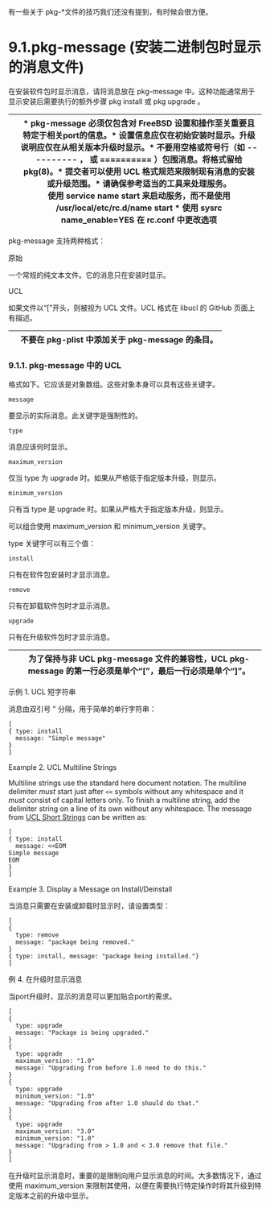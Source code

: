 有一些关于 pkg-*文件的技巧我们还没有提到，有时候会很方便。

# 9.1.pkg-message (安装二进制包时显示的消息文件)

在安装软件包时显示消息，请将消息放在 pkg-message 中。这种功能通常用于显示安装后需要执行的额外步骤 pkg install 或 pkg upgrade 。

|  | * pkg-message 必须仅包含对 FreeBSD 设置和操作至关重要且特定于相关port的信息。* 设置信息应仅在初始安装时显示。升级说明应仅在从相关版本升级时显示。* 不要用空格或符号行（如 ---------- ， <strong><strong></strong></strong> 或 ========== ）包围消息。将格式留给 pkg(8)。* 提交者可以使用 UCL 格式规范来限制现有消息的安装或升级范围。* 请确保参考适当的工具来处理服务。<br />使用 service name start 来启动服务，而不是使用 /usr/local/etc/rc.d/name start * 使用 sysrc name_enable=YES 在 rc.conf 中更改选项 |
| -- | ----------------------------------------------------------------------------------------------------------------------------------------------------------------------------------------------------------------------------------------------------------------------------------------------------------------------------------------------------------------------------------------------------------------------------------------------------------------------------------------------------------- |

pkg-message 支持两种格式：

 原始

一个常规的纯文本文件。它的消息只在安装时显示。

UCL

如果文件以“[”开头，则被视为 UCL 文件。UCL 格式在 libucl 的 GitHub 页面上有描述。

|  | 不要在 pkg-plist 中添加关于 pkg-message 的条目。 |
| -- | -------------------------------------------------- |

### 9.1.1. pkg-message 中的 UCL

格式如下。它应该是对象数组。这些对象本身可以具有这些关键字。

`message`

要显示的实际消息。此关键字是强制性的。

`type`

消息应该何时显示。

`maximum_version`

仅当 type 为 upgrade 时。如果从严格低于指定版本升级，则显示。

`minimum_version`

只有当 type 是 upgrade 时。如果从严格大于指定版本升级，则显示。

可以组合使用 maximum_version 和 minimum_version 关键字。

type 关键字可以有三个值：

`install`

只有在软件包安装时才显示消息。

`remove`

只有在卸载软件包时才显示消息。

`upgrade`

只有在升级软件包时才显示消息。

|  | 为了保持与非 UCL pkg-message 文件的兼容性，UCL pkg-message 的第一行必须是单个“[”，最后一行必须是单个“]”。 |
| -- | --------------------------------------------------------------------------------------------------------------- |

示例 1. UCL 短字符串

消息由双引号 " 分隔，用于简单的单行字符串：

```
[
{ type: install
  message: "Simple message"
}
]
```

Example 2. UCL Multiline Strings

Multiline strings use the standard here document notation. The multiline delimiter *must* start just after `<<` symbols without any whitespace and it *must* consist of capital letters only. To finish a multiline string, add the delimiter string on a line of its own without any whitespace. The message from [UCL Short Strings](https://docs.freebsd.org/en/books/porters-handbook/pkg-files/#porting-message-ucl-short-ex) can be written as:

```
[
{ type: install
  message: <<EOM
Simple message
EOM
}
]
```

Example 3. Display a Message on Install/Deinstall

当消息只需要在安装或卸载时显示时，请设置类型：

```
[
{
  type: remove
  message: "package being removed."
}
{ type: install, message: "package being installed."}
]
```

例 4. 在升级时显示消息

当port升级时，显示的消息可以更加贴合port的需求。

```
[
{
  type: upgrade
  message: "Package is being upgraded."
}
{
  type: upgrade
  maximum_version: "1.0"
  message: "Upgrading from before 1.0 need to do this."
}
{
  type: upgrade
  minimum_version: "1.0"
  message: "Upgrading from after 1.0 should do that."
}
{
  type: upgrade
  maximum_version: "3.0"
  minimum_version: "1.0"
  message: "Upgrading from > 1.0 and < 3.0 remove that file."
}
]
```

在升级时显示消息时，重要的是限制向用户显示消息的时间。大多数情况下，通过使用 maximum_version 来限制其使用，以便在需要执行特定操作时将其升级到特定版本之前的升级中显示。
